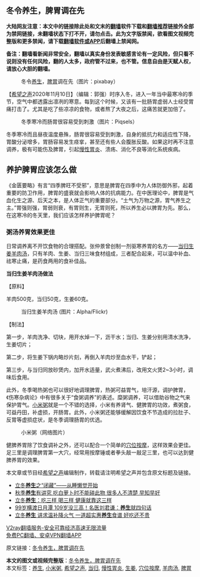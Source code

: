  <h2>冬令养生，脾胃调在先</h2> <p class="notice"><b>大陆网友注意：本文中的链接除此处和文末的<a href="https://github.com/bannedbook/fanqiang" >翻墙</a>软件下载和<a href="https://github.com/killgcd/justmysocks/blob/master/README.md">翻墙推荐</a>链接外全部为禁网链接，未翻墙状态下打不开，请勿点击。此为文字版禁闻，欲看图文视频完整版和更多禁闻，请下载<a href="https://github.com/bannedbook/fanqiang">翻墙软件或APP</a>后翻墙上禁闻网。</p><p>备注：翻墙看新闻非常安全，翻墙以真实身份发表敏感言论有一定风险，但只看不说则没有任何风险，翻的人太多，政府管不过来，也不管。信息自由是天赋人权，请放心大胆的翻墙。</b></p>  <div class="entry"> <figure><figcaption>冬令<a href="https://www.bannedbook.org/bnews/tag/%e5%85%bb%e7%94%9f/" class="st_tag internal_tag" rel="tag" title="标签 养生 下的日志">养生</a>，<a href="https://www.bannedbook.org/bnews/tag/%E8%84%BE%E8%83%83/" class="st_tag internal_tag" rel="tag" title="标签 脾胃 下的日志">脾胃</a>调在先（图片：pixabay）</figcaption></figure> <p>【<span class='wp_keywordlink_affiliate'><a href="https://www.soundofhope.org" title="希望之声" target="_blank">希望之声</a></span>2020年11月10日】（编辑：郭强）时序入冬，进入一年当中最寒冷的季节，空气中都透露出凛冽的寒意。每到这个时候，又该有一批肠胃虚弱人士经受胃痛打击了。尤其是吃了些凉凉的食物，或者熬了大夜之后，这痛苦就更加倍了。</p> <figure><figcaption>冬季寒冷而肠胃很容易受到刺激（图片：Piqsels）</figcaption></figure> <p>冬季寒冷而且昼夜温度悬殊，肠胃很容易受到刺激，自身的抵抗力和适应性下降，胃酸分泌增多，胃肠容易发生痉挛，甚至还有些人会腹胀反酸。如果这时再不注意调养，极有可能伤及脾胃，引起<a href="https://www.bannedbook.org/bnews/tag/%e6%85%a2%e6%80%a7%e8%83%83%e7%82%8e/" class="st_tag internal_tag" rel="tag" title="标签 慢性胃炎 下的日志">慢性胃炎</a>、溃疡、消化不良等消化系统疾病。</p> <h2>养护脾胃应该怎么做</h2> <p>《金匮要略》有言“四季脾旺不受邪”，意思是脾胃在四季中为人体防御外邪，起着重要的防卫作用，脾胃的盛衰就会影响人体的抗病能力。在中医理论中，脾胃是气血化生之源、后天之本，是人体正气的重要部分。“土气为万物之源，胃气养生之主。”胃强则强，胃弱则衰，有胃则生，无胃则死，所以养生必以脾胃为先。那么，在这寒冷的冬天里，我们应该怎样养护脾胃呢？</p> <h3>粥汤养胃效果更佳</h3> <p>日常调养离不开饮食物的合理搭配。张仲景曾创制一剂驱寒养胃的名方——<a href="https://www.bannedbook.org/bnews/tag/%E5%BD%93%E5%BD%92/" class="st_tag internal_tag" rel="tag" title="标签 当归 下的日志">当归</a><a href="https://www.bannedbook.org/bnews/tag/%e7%94%9f%e5%a7%9c/" class="st_tag internal_tag" rel="tag" title="标签 生姜 下的日志">生姜</a><a href="https://www.bannedbook.org/bnews/tag/%E7%BE%8A%E8%82%89%E6%B1%A4/" class="st_tag internal_tag" rel="tag" title="标签 羊肉汤 下的日志">羊肉汤</a>，只有羊肉、生姜、当归三味食材组成，三者配合起来，可以温中补血、祛寒止痛，是药食两用的食补佳品。</p> <p><strong>当归生姜羊肉汤做法</strong></p>  <p>【原料】</p> <p>羊肉500克，当归50克，生姜60克。</p> <figure><figcaption>当归生姜羊肉汤 (图片：Alpha/Flickr)</figcaption></figure> <p>【制法】</p> <p>第一步，羊肉洗净、切块，用开水焯一下，沥干水；当归、生姜分别用清水洗净，生姜切片；</p> <p>第二步，将生姜下锅内略炒片刻，再倒入羊肉炒至血水干，铲起；</p>  <p>第三步，与当归同放砂煲内，加开水适量，武火煮沸后，改用文火煲2~3小时，调味后食用。</p> <p>此外，冬季喝热粥也可以很好地调理脾胃，热粥可益胃气，培汗源，调护脾胃，《伤寒杂病论》中有很多关于“食粥调养”的表述。糜粥调养，可以借助谷物之气来保护胃气。<a href="https://www.bannedbook.org/bnews/tag/%E5%B0%8F%E7%B1%B3%E7%B2%A5/" class="st_tag internal_tag" rel="tag" title="标签 小米粥 下的日志">小米粥</a>就是一个不错的选择，小米有养肾气、健脾胃的功效，煮粥食，可益丹田，补虚损，开肠胃。此外，小米粥还能够缓解因饮食不节造成的拉肚子、反胃等虚损症状，是冬季调理肠胃的优选。</p> <figure><figcaption>小米粥（网络图片）</figcaption></figure> <p>健脾养胃除了饮食调补之外，还可以配合一个简单的<a href="https://www.bannedbook.org/bnews/tag/%e7%a9%b4%e4%bd%8d%e6%8c%89%e6%91%a9/" class="st_tag internal_tag" rel="tag" title="标签 穴位按摩 下的日志">穴位按摩</a>，这样效果会更佳。足三里是调理脾胃第一大穴，经常用按摩锤或者拳头敲一敲足三里，也可以达到健脾养胃的效果。</p> <p>本文章或节目经<a href="https://www.bannedbook.org/bnews/tag/%e5%b8%8c%e6%9c%9b%e4%b9%8b%e5%a3%b0/" class="st_tag internal_tag" rel="tag" title="标签 希望之声 下的日志">希望之声</a>编辑制作，转载请注明希望之声并包含原文标题及链接。</p> <ul class='op-related-articles' title='相关阅读'> <li><a href='https://www.bannedbook.org/bnews/comments/20201110/1428802.html' target='_blank'>立冬<b>养生</b>之“闭藏”——从睡懒觉开始</a></li> <li><a href='https://www.bannedbook.org/bnews/health/20201109/1428162.html' target='_blank'>秋季<b>养生</b>有讲究 吃白萝卜时不能碰此物 很多人不清楚 早知早好</a></li> <li><a href='https://www.bannedbook.org/bnews/health/20201108/1427702.html' target='_blank'>立冬<b>养生</b>：吃三样 喝三样 健康就靠这三样</a></li> <li><a href='https://www.bannedbook.org/bnews/health/20201107/1427127.html' target='_blank'>99岁横渡日月潭 109岁没三高！名医刘君谦：<b>养生</b>就四句话</a></li> <li><a href='https://www.bannedbook.org/bnews/lifebaike/20201106/1426837.html' target='_blank'>立冬<b>养生</b> 讲求温补降火气 一道超实惠<b>养生</b>食谱 好吃还不贵</a></li> </ul> <p class="texttj"> <a href="https://www.bannedbook.org/forum23/topic22702.html" target="_blank">V2ray翻墙服务-安全可靠经济高速无限流量</a><br/> <a href="https://github.com/bannedbook/fanqiang/wiki/%E7%A6%81%E9%97%BB%E7%BD%91%E5%AE%89%E5%8D%93%E7%BF%BB%E5%A2%99%E6%96%B0%E9%97%BBAPP" target="_blank">免费PC翻墙、安卓VPN翻墙APP</a></p><p>原文链接：<a class="src_link"  href="https://www.soundofhope.org/post/440590" target="_blank">冬令养生，脾胃调在先</a></p> <a name='sharetosocial'></a>       <div><b>本文的图文或视频完整版</b>：<a href='https://www.bannedbook.org/bnews/comments/20201110/1428803.html'>冬令养生，脾胃调在先</a></div>  </div><!--END ENTRY--> <div class="postfooter"> <div>本文标签：<a href="https://www.bannedbook.org/bnews/tag/%e5%85%bb%e7%94%9f/" rel="tag">养生</a>, <a href="https://www.bannedbook.org/bnews/tag/%E5%B0%8F%E7%B1%B3%E7%B2%A5/" rel="tag">小米粥</a>, <a href="https://www.bannedbook.org/bnews/tag/%e5%b8%8c%e6%9c%9b%e4%b9%8b%e5%a3%b0/" rel="tag">希望之声</a>, <a href="https://www.bannedbook.org/bnews/tag/%E5%BD%93%E5%BD%92/" rel="tag">当归</a>, <a href="https://www.bannedbook.org/bnews/tag/%e6%85%a2%e6%80%a7%e8%83%83%e7%82%8e/" rel="tag">慢性胃炎</a>, <a href="https://www.bannedbook.org/bnews/tag/%e7%94%9f%e5%a7%9c/" rel="tag">生姜</a>, <a href="https://www.bannedbook.org/bnews/tag/%e7%a9%b4%e4%bd%8d%e6%8c%89%e6%91%a9/" rel="tag">穴位按摩</a>, <a href="https://www.bannedbook.org/bnews/tag/%E7%BE%8A%E8%82%89%E6%B1%A4/" rel="tag">羊肉汤</a>, <a href="https://www.bannedbook.org/bnews/tag/%E8%84%BE%E8%83%83/" rel="tag">脾胃</a></div>  </div><!--END POSTFOOTER--> 